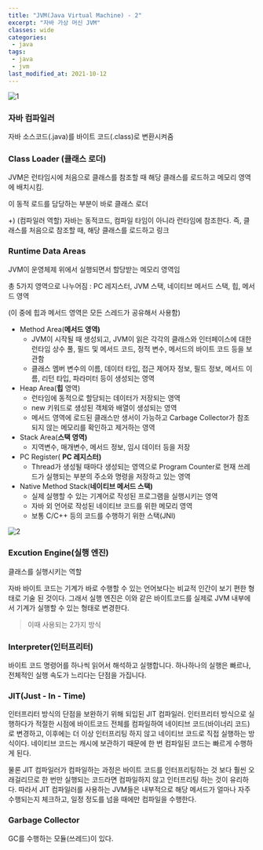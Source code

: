 ```yaml
---
title: "JVM(Java Virtual Machine) - 2"
excerpt: "자바 가상 머신 JVM"
classes: wide
categories:
 - java
tags:
 - java
 - jvm
last_modified_at: 2021-10-12
---
```


![1](https://user-images.githubusercontent.com/26619776/136971420-0e379df9-ac0a-429f-8ecd-77f4a15fc4f7.png)

### **자바 컴파일러**

자바 소스코드(.java)를 바이트 코드(.class)로 변환시켜줌

### Class Loader (**클래스 로더)**

JVM은 런타임시에 처음으로 클래스를 참조할 때 해당 클래스를 로드하고 메모리 영역에 배치시킴. 

이 동적 로드를 담당하는 부분이 바로 클래스 로더

+) (컴파일러 역할) 자바는 동적코드, 컴파일 타임이 아니라 런타임에 참조한다. 즉, 클래스를 처음으로 참조할 때, 해당 클래스를 로드하고 링크

### **Runtime Data Areas**

JVM이 운영체제 위에서 실행되면서 할당받는 메모리 영역임

총 5가지 영역으로 나누어짐 : PC 레지스터, JVM 스택, 네이티브 메서드 스택, 힙, 메서드 영역

(이 중에 힙과 메서드 영역은 모든 스레드가 공유해서 사용함)

- Method Area(**메서드 영역)**
    - JVM이 시작될 때 생성되고, JVM이 읽은 각각의 클래스와 인터페이스에 대한 런타임 상수 풀, 필드 및 메서드 코드, 정적 변수, 메서드의 바이트 코드 등을 보관함
    - 클래스 멤버 변수의 이름, 데이터 타입, 접근 제어자 정보, 필드 정보, 메서드 이름, 리턴 타입, 파라미터 등이 생성되는 영역
- Heap Area(**힙** 영역)
    - 런타임에 동적으로 할당되는 데이터가 저장되는 영역
    - new 키워드로 생성된 객체와 배열이 생성되는 영역
    - 메서드 영역에 로드된 클래스만 생서이 가능하고 Carbage Collector가 참조되지 않는 메모리를 확인하고 제거하는 영역
- Stack Area(**스택 영역)**
    - 지역변수, 매개변수, 메서드 정보, 임시 데이터 등을 저장
- PC Register( **PC 레지스터)**
    - Thread가 생성될 때마다 생성되는 영역으로 Program Counter로 현재 쓰레드가 실행되는 부분의 주소와 명령을 저장하고 있는 영역
- Native Method Stack(**네이티브 메서드 스택)**
    - 실제 실행할 수 있는 기계어로 작성된 프로그램을 실행시키는 영역
    - 자바 외 언어로 작성된 네이티브 코드를 위한 메모리 영역
    - 보통 C/C++ 등의 코드를 수행하기 위한 스택(JNI)

![2](https://user-images.githubusercontent.com/26619776/136971484-b89d14bb-7a8b-4b7a-aa43-6ef970cbbb29.png)

### Excution Engine(실행 엔진)

클래스를 실행시키는 역할

자바 바이트 코드는 기계가 바로 수행할 수 있는 언어보다는 비교적 인간이 보기 편한 형태로 기술 된 것이다. 그래서 실행 엔진은 이와 같은 바이트코드를 실제로 JVM 내부에서 기계가 실행할 수 있는 형태로 변경한다.

> 이때 사용되는 2가지 방식
> 

### Interpreter(인터프리터)

바이트 코드 명령어를 하나씩 읽어서 해석하고 실행합니다. 하나하나의 실행은 빠르나, 전체적인 실행 속도가 느리다는 단점을 가집니다.

### JIT(Just - In - Time)

인터프리터 방식의 단점을 보완하기 위해 되입된 JIT 컴파일러. 인터프리터 방식으로 실행하다가 적절한 시점에 바이트코드 전체를 컴파일하여 네이티브 코드(바이너리 코드)로 변경하고, 이후에는 더 이상 인터프리팅 하지 않고 네이티브 코드로 직접 실행하는 방식이다. 네이티브 코드는 캐시에 보관하기 때문에 한 번 컴파일된 코드는 빠르게 수행하게 된다. 

물론 JIT 컴파일러가 컴파일하는 과정은 바이트 코드를 인터프리팅하는 것 보다 훨씬 오래걸리므로 한 번만 실행되는 코드라면 컴파일하지 않고 인터프리팅 하는 것이 유리하다. 따라서 JIT 컴파일러를 사용하는 JVM들은 내부적으로 해당 메서드가 얼마나 자주 수행되는지 체크하고, 일정 정도를 넘을 때에만 컴파일을 수행한다.

### Garbage Collector

GC를 수행하는 모듈(쓰레드)이 있다.
